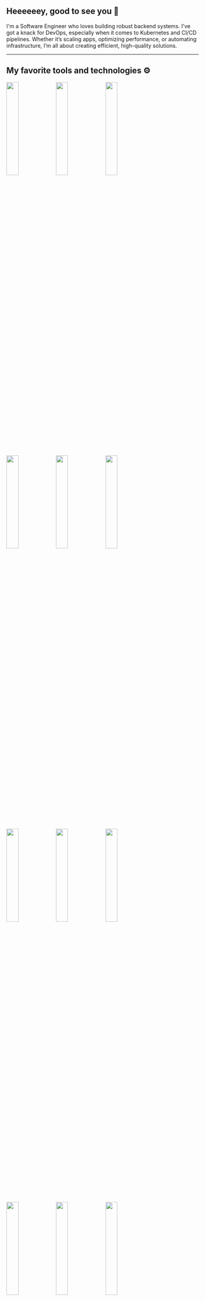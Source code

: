 ## Heeeeeey, good to see you 👀 

I'm a Software Engineer who loves building robust backend systems. I've got a knack for DevOps, especially when it comes to Kubernetes and CI/CD pipelines. Whether it’s scaling apps, optimizing performance, or automating infrastructure, I’m all about creating efficient, high-quality solutions.

---
## My favorite tools and technologies ⚙️

<p>
  <code><img width="25%" src="https://www.vectorlogo.zone/logos/java/java-ar21.svg"></code>
  <code><img width="25%" src="https://www.vectorlogo.zone/logos/python/python-ar21.svg"></code>
  <code><img width="25%" src="https://www.vectorlogo.zone/logos/golang/golang-ar21.svg"></code>
  <br />
  <code><img width="25%" src="https://www.vectorlogo.zone/logos/apache_maven/apache_maven-ar21.svg"></code>
  <code><img width="25%" src="https://www.vectorlogo.zone/logos/apache_spark/apache_spark-ar21.svg"></code>
  <code><img width="25%" src="https://www.vectorlogo.zone/logos/apache_kafka/apache_kafka-ar21.svg"></code>
  <br />
  <code><img width="25%" src="https://www.vectorlogo.zone/logos/mongodb/mongodb-ar21.svg"></code>
  <code><img width="25%" src="https://www.vectorlogo.zone/logos/postgresql/postgresql-ar21.svg"></code>
  <code><img width="25%" src="https://www.vectorlogo.zone/logos/redis/redis-ar21.svg"></code>
  <br />
  <code><img width="25%" src="https://www.vectorlogo.zone/logos/jenkins/jenkins-ar21.svg"></code>
  <code><img width="25%" src="https://www.vectorlogo.zone/logos/github/github-ar21.svg"></code>
  <code><img width="25%" src="https://www.vectorlogo.zone/logos/gitlab/gitlab-ar21.svg"></code>
  <br />
  <code><img width="25%" src="https://www.vectorlogo.zone/logos/kubernetes/kubernetes-ar21.svg"></code>
  <code><img width="25%" src="https://www.vectorlogo.zone/logos/ansible/ansible-ar21.svg"></code>
  <code><img width="25%" src="https://www.vectorlogo.zone/logos/helmsh/helmsh-ar21.svg"></code>
</p>

---
### GitHub Stats 📈

![Langs](https://github-readme-stats.vercel.app/api/top-langs/?username=EightAugusto)

![Stats](https://github-readme-stats.vercel.app/api?username=EightAugusto&show_icons=true&hide_rank=true)

[![Trophy](https://github-profile-trophy.vercel.app?username=EightAugusto)](https://github.com/EightAugusto)
